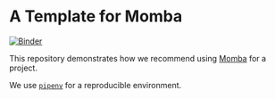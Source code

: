 # A Template for Momba

[![Binder](https://mybinder.org/badge_logo.svg)](https://mybinder.org/v2/gh/koehlma/momba-pipenv-template/HEAD)

This repository demonstrates how we recommend using [Momba](https://github.com/koehlma/momba) for a project.

We use [`pipenv`](https://pypi.org/project/pipenv/) for a reproducible environment.
